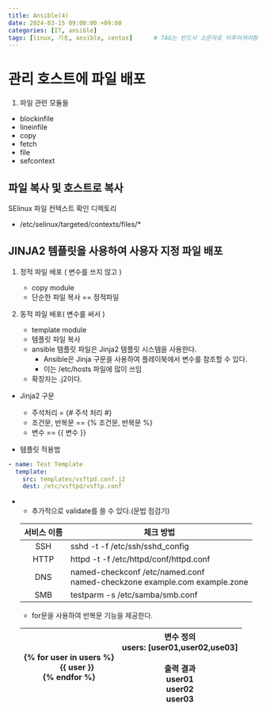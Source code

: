 ```yaml
---
title: Ansible(4)
date: 2024-03-15 09:00:00 +09:00
categories: [IT, ansible]
tags: [linux, 기초, ansible, centos]		# TAG는 반드시 소문자로 이루어져야함!
---
```


# 관리 호스트에 파일 배포
1. 파일 관련 모듈들
- blockinfile
- lineinfile
- copy
- fetch
- file
- sefcontext

## 파일 복사 및 호스트로 복사
SElinux 파일 컨텍스트 확인 디렉토리
- /etc/selinux/targeted/contexts/files/*


## JINJA2 템플릿을 사용하여 사용자 지정 파일 배포

1. 정적 파일 배포 ( 변수를 쓰지 않고 )

    - copy module
    - 단순한 파일 복사 == 정적파일

1. 동적 파일 배포( 변수를 써서 ) 
    
    - template module
    - 템플릿 파일 복사
    - ansible 템플릿 파일은 Jinja2 템플릿 시스템을 사용한다. 
        - Ansible은 Jinja 구문을 사용하여 플레이북에서 변수를 참조할 수 있다. 
        - 이는 /etc/hosts 파일에 많이 쓰임
    - 확장자는 .j2이다.

- Jinja2 구문
    - 주석처리 = {# 주석 처리 #}
    - 조건문, 반복문 == \{% 조건문, 반복문 %\}
    - 변수 == {{ 변수 }}

- 템플릿 적용법

```yml
- name: Test Template
  template:
    src: templates/vsftpd.conf.j2
    dest: /etc/vsftpd/vsftp.conf
```
- 
    - 추가적으로 validate를 쓸 수 있다.(문법 점검기)
    
    |서비스 이름|체크 방법|
    |:----------:|--------|
    |SSH|sshd -t -f /etc/ssh/sshd_config|
    |HTTP|httpd -t -f /etc/httpd/conf/httpd.conf|
    |DNS|named-checkconf /etc/named.conf <br> named-checkzone example.com example.zone|
    |SMB|testparm -s /etc/samba/smb.conf|

    - for문을 사용하여 반복문 기능을 제공한다.
    
    |{% for user in users %}<br>　　{{ user }}<br>{% endfor %}|변수 정의<br>users: [user01,user02,use03]<br><br>출력 결과<br>user01<br>user02<br>user03|
    |---|---|

